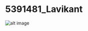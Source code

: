 # 5391481_Lavikant
![alt image](https://github.com/lavidhariya/5391481_Lavikant/tree/main/Git/Certificates/GitTrainingCertificate.png)